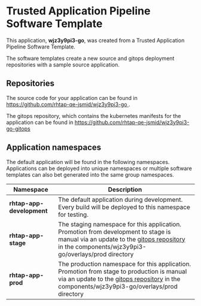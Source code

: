 # Trusted Application Pipeline Software Template

This application, **wjz3y9pi3-go**, was created from a Trusted Application Pipeline Software Template.

The software templates create a new source and gitops deployment repositories with a sample source application. 

## Repositories

The source code for your application can be found in [https://github.com/rhtap-qe-jsmid/wjz3y9pi3-go ](https://github.com/rhtap-qe-jsmid/wjz3y9pi3-go ).
 
The gitops repository, which contains the kubernetes manifests for the application can be found in 
[https://github.com/rhtap-qe-jsmid/wjz3y9pi3-go-gitops ](https://github.com/rhtap-qe-jsmid/wjz3y9pi3-go-gitops ) 

## Application namespaces 

The default application will be found in the following namespaces. Applications can be deployed into unique namespaces or multiple software templates can also bet generated into the same group namespaces.  

|  Namespace   |  Description   |  
| -------- | -------- |   
| **rhtap-app-development** | The default application during development. Every build will be deployed to this namespace for testing. | 
| **rhtap-app-stage** | The staging namespace for this application. Promotion from development to stage is manual via an update to the [gitops repository](https://github.com/rhtap-qe-jsmid/wjz3y9pi3-go-gitops ) in the components/wjz3y9pi3-go/overlays/prod directory |  
| **rhtap-app-prod** | The production namespace for this application. Promotion from stage to production is manual via an update to the [gitops repository](https://github.com/rhtap-qe-jsmid/wjz3y9pi3-go-gitops ) in the components/wjz3y9pi3-go/overlays/prod directory | 